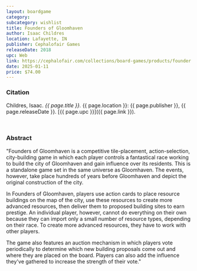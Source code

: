 ```yaml
---
layout: boardgame
category:
subcategory: wishlist
title: Founders of Gloomhaven
author: Isaac Childres
location: Lafayette, IN
publisher: Cephalofair Games
releaseDate: 2018
upc: Web
link: https://cephalofair.com/collections/board-games/products/founder
date: 2025-01-11
price: $74.00
---
```


### Citation

Childres, Isaac. *{{ page.title }}.* {{ page.location }}: {{ page.publisher }}, {{ page.releaseDate }}. [{{ page.upc }}]({{ page.link }}).

<br>


### Abstract

"Founders of Gloomhaven is a competitive tile-placement, action-selection, city-building game in which each player controls a fantastical race working to build the city of Gloomhaven and gain influence over its residents. This is a standalone game set in the same universe as Gloomhaven. The events, however, take place hundreds of years before Gloomhaven and depict the original construction of the city.

In Founders of Gloomhaven, players use action cards to place resource buildings on the map of the city, use these resources to create more advanced resources, then deliver them to proposed building sites to earn prestige. An individual player, however, cannot do everything on their own because they can import only a small number of resource types, depending on their race. To create more advanced resources, they have to work with other players.

The game also features an auction mechanism in which players vote periodically to determine which new building proposals come out and where they are placed on the board. Players can also add the influence they've gathered to increase the strength of their vote."

